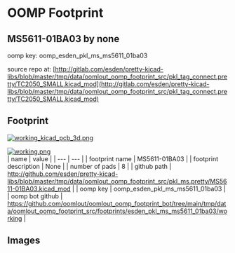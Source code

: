 # OOMP Footprint  
## MS5611-01BA03  by none  
  
oomp key: oomp_esden_pkl_ms_ms5611_01ba03  
  
source repo at: [http://gitlab.com/esden/pretty-kicad-libs/blob/master/tmp/data/oomlout_oomp_footprint_src/pkl_tag_connect.pretty/TC2050_SMALL.kicad_mod](http://gitlab.com/esden/pretty-kicad-libs/blob/master/tmp/data/oomlout_oomp_footprint_src/pkl_tag_connect.pretty/TC2050_SMALL.kicad_mod)  
## Footprint  
  
[![working_kicad_pcb_3d.png](working_kicad_pcb_3d_600.png)](working_kicad_pcb_3d.png)  
  
[![working.png](working_600.png)](working.png)  
| name | value | 
| --- | --- | 
| footprint name | MS5611-01BA03 | 
| footprint description | None | 
| number of pads | 8 | 
| github path | http://github.com/esden/pretty-kicad-libs/blob/master/tmp/data/oomlout_oomp_footprint_src/pkl_ms.pretty/MS5611-01BA03.kicad_mod | 
| oomp key | oomp_esden_pkl_ms_ms5611_01ba03 | 
| oomp bot github | https://github.com/oomlout/oomlout_oomp_footprint_bot/tree/main/tmp/data/oomlout_oomp_footprint_src/footprints/esden_pkl_ms_ms5611_01ba03/working | 
## Images  
